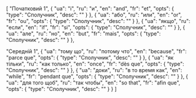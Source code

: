[
  "Початковий 1",
  {
    "ua": "і",
    "ru": "и",
    "en": "and",
    "fr": "et",
    "opts": {
      "type": "Сполучник",
      "desc": ""
    }
  },
  {
    "ua": "або",
    "ru": "или",
    "en": "or",
    "fr": "ou",
    "opts": {
      "type": "Сполучник",
      "desc": ""
    }
  },
  {
    "ua": "якщо",
    "ru": "если",
    "en": "if",
    "fr": "si",
    "opts": {
      "type": "Сполучник",
      "desc": ""
    }
  },
  {
    "ua": "але",
    "ru": "но",
    "en": "but",
    "fr": "mais",
    "opts": {
      "type": "Сполучник",
      "desc": ""
    }
  },


  
  "Середній 1",
  {
    "ua": "тому що",
    "ru": "потому что",
    "en": "because",
    "fr": "parce que",
    "opts": {
      "type": "Сполучник",
      "desc": ""
    }
  },
  {
    "ua": "як тільки",
    "ru": "как только",
    "en": "once",
    "fr": "dès que",
    "opts": {
      "type": "Сполучник",
      "desc": ""
    }
  },
  {
    "ua": "доки",
    "ru": "в то время как",
    "en": "while",
    "fr": "pendant que",
    "opts": {
      "type": "Сполучник",
      "desc": ""
    }
  },
  {
    "ua": "для того щоб",
    "ru": "так чтобы",
    "en": "so that",
    "fr": "afin que",
    "opts": {
      "type": "Сполучник",
      "desc": ""
    }
  }
]
